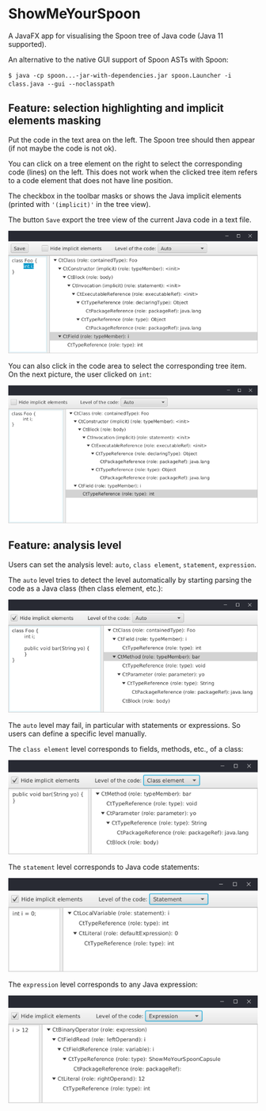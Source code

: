 # ShowMeYourSpoon

A JavaFX app for visualising the Spoon tree of Java code (Java 11 supported).

An alternative to the native GUI support of Spoon ASTs with Spoon:

`$ java -cp spoon...-jar-with-dependencies.jar spoon.Launcher -i class.java --gui --noclasspath`

## Feature: selection highlighting and implicit elements masking

Put the code in the text area on the left.
The Spoon tree should then appear (if not maybe the code is not ok).

You can click on a tree element on the right to select the corresponding code (lines) on the left.
This does not work when the clicked tree item refers to a code element that does not have line position.

The checkbox in the toolbar masks or shows the Java implicit elements (printed with `'(implicit)'` in the tree view).

The button `Save` export the tree view of the current Java code in a text file.

![features](doc/appFeat.png)

You can also click in the code area to select the corresponding tree item.
On the next picture, the user clicked on `int`:

![features](doc/appFeat2.png)

## Feature: analysis level

Users can set the analysis level: `auto`, `class element`, `statement`, `expression`.

The `auto` level tries to detect the level automatically by starting parsing the code as a Java class (then class element, etc.):

![auto](doc/appAuto.png)

The `auto` level may fail, in particular with statements or expressions.
So users can define a specific level manually.

The `class element` level corresponds to fields, methods, etc., of a class:

![auto](doc/appClassElt.png)

The `statement` level corresponds to Java code statements:

![auto](doc/appStatement.png)

The `expression` level corresponds to any Java expression:

![auto](doc/appExp.png)
